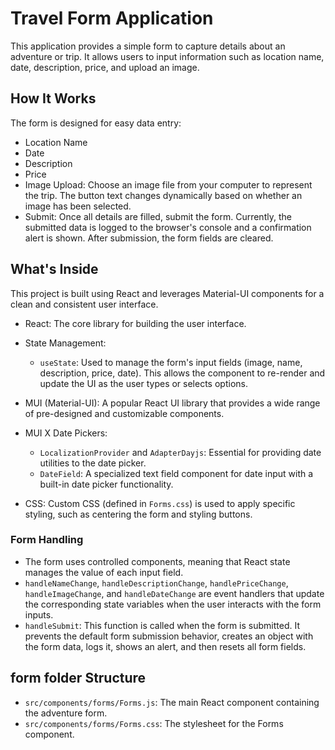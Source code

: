 # Travel Form Application

This application provides a simple form to capture details about an adventure or trip. It allows users to input information such as location name, date, description, price, and upload an image.

## How It Works

The form is designed for easy data entry:

- Location Name
- Date
- Description
- Price
- Image Upload: Choose an image file from your computer to represent the trip. The button text changes dynamically based on whether an image has been selected.
- Submit: Once all details are filled, submit the form. Currently, the submitted data is logged to the browser's console and a confirmation alert is shown. After submission, the form fields are cleared.

## What's Inside

This project is built using React and leverages Material-UI components for a clean and consistent user interface.

- React: The core library for building the user interface.
- State Management:
    - `useState`: Used to manage the form's input fields (image, name, description, price, date). This allows the component to re-render and update the UI as the user types or selects options.
-   MUI (Material-UI): A popular React UI library that provides a wide range of pre-designed and customizable components.

-   MUI X Date Pickers:
    - `LocalizationProvider` and `AdapterDayjs`: Essential for providing date utilities to the date picker.
    - `DateField`: A specialized text field component for date input with a built-in date picker functionality.
-   CSS: Custom CSS (defined in `Forms.css`) is used to apply specific styling, such as centering the form and styling buttons.

### Form Handling

-   The form uses controlled components, meaning that React state manages the value of each input field.
-   `handleNameChange`, `handleDescriptionChange`, `handlePriceChange`, `handleImageChange`, and `handleDateChange` are event handlers that update the corresponding state variables when the user interacts with the form inputs.
-   `handleSubmit`: This function is called when the form is submitted. It prevents the default form submission behavior, creates an object with the form data, logs it, shows an alert, and then resets all form fields.

## form folder Structure

- `src/components/forms/Forms.js`: The main React component containing the adventure form.
- `src/components/forms/Forms.css`: The stylesheet for the Forms component.
